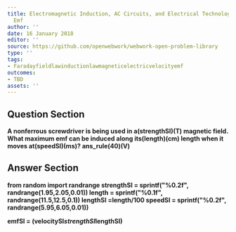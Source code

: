 ```yaml
---
title: Electromagnetic Induction, AC Circuits, and Electrical Technologies - Motional
  Emf
author: ''
date: 16 January 2018
editor: ''
source: https://github.com/openwebwork/webwork-open-problem-library
type: ''
tags:
- Faradayfieldlawinductionlawmagneticelectricvelocityemf
outcomes:
- TBD
assets: ''
---
```


## Question Section 

<b>
A nonferrous screwdriver is being used in a(strengthSI)(T) magnetic field. What maximum emf can be induced along its(length)(cm) length when it moves at(speedSI)(ms)?
ans_rule(40)(V)



## Answer Section

from random import randrange
strengthSI = sprintf("%0.2f", randrange(1.95,2.05,0.01))
length = sprintf("%0.1f", randrange(11.5,12.5,0.1))
lengthSI =length/100
speedSI = sprintf("%0.2f", randrange(5.95,6.05,0.01))

emfSI = (velocitySI*strengthSI*lengthSI)